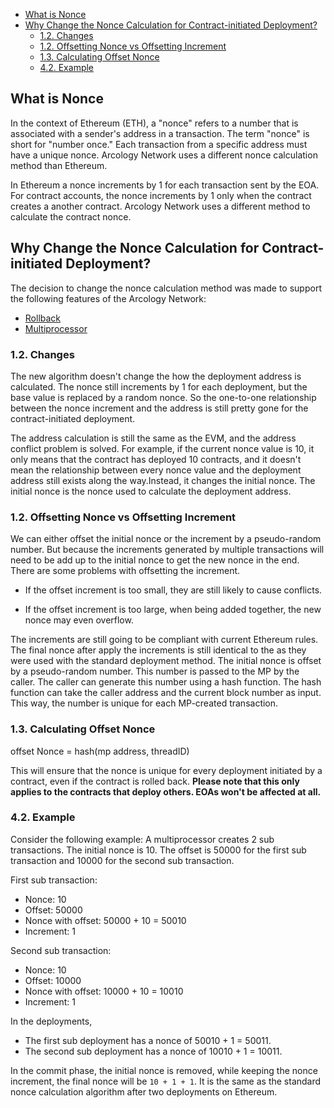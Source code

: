 <!-- ## Nonce  -->
- [What is Nonce](#what-is-nonce)
- [Why Change the Nonce Calculation for Contract-initiated Deployment?](#why-change-the-nonce-calculation-for-contract-initiated-deployment)
  - [1.2. Changes](#12-changes)
  - [1.2. Offsetting Nonce vs Offsetting Increment](#12-offsetting-nonce-vs-offsetting-increment)
  - [1.3. Calculating Offset Nonce](#13-calculating-offset-nonce)
  - [4.2. Example](#42-example)

## What is Nonce

In the context of Ethereum (ETH), a "nonce" refers to a number that is associated with a sender's address in a transaction. The term "nonce" is short for "number once." Each transaction from a specific address must have a unique nonce. Arcology Network uses a different nonce calculation method than Ethereum.

In Ethereum a nonce increments by 1 for each transaction sent by the EOA. For contract accounts, the nonce increments by 1 only when the contract creates a another contract. Arcology Network uses a different method to calculate the contract nonce.

## Why Change the Nonce Calculation for Contract-initiated Deployment?

The decision to change the nonce calculation method was made to support the following features of the Arcology Network:
- [Rollback](./rollback.md)
- [Multiprocessor](./multiprocess.md)

### 1.2. Changes

The new algorithm doesn't change the how the deployment address is calculated. The nonce still increments by 1 for each deployment, but the base value is replaced by a random nonce. So the one-to-one relationship between the nonce increment and the address is still pretty gone for the contract-initiated deployment.

The address calculation is still the same as the EVM, and the address conflict problem is solved.  For example, if the current nonce value is 10, it only means that the contract has deployed 10 contracts, and it doesn't mean the relationship between every nonce value and the deployment address still exists along the way.Instead, it changes the initial nonce. The initial nonce is the nonce used to calculate the deployment address.

### 1.2. Offsetting Nonce vs Offsetting Increment

We can either offset the initial nonce or the increment by a pseudo-random number. But because the increments generated by multiple transactions will need to be add up to the initial nonce to get the new nonce in the end. There are some problems with offsetting the increment.

- If the offset increment is too small, they are still likely to cause conflicts. 
  
- If the offset increment is too large, when being added together, the new nonce may even overflow.

The increments are still going to be compliant with current Ethereum rules. The final nonce after apply the increments is still identical to the as they were used with the standard deployment method. The initial nonce is offset by a pseudo-random number. This number is passed to the MP by the caller. The caller can generate this number using a hash function. The hash function can take the caller address and the current block number as input. This way, the number is unique for each MP-created transaction.

### 1.3. Calculating Offset Nonce

offset Nonce = hash(mp address, threadID)

This will ensure that the nonce is unique for every deployment initiated by a contract, even if the contract is rolled back. **Please note that this only applies to the contracts that deploy others. EOAs won't be affected at all.**

### 4.2. Example

Consider the following example: A multiprocessor creates 2 sub transactions. The initial nonce is 10. The offset is 50000 for the first sub transaction and 10000 for the second sub transaction. 

First sub transaction:
* Nonce: 10
* Offset: 50000
* Nonce with offset: 50000 + 10 = 50010
* Increment: 1

Second sub transaction:
* Nonce: 10
* Offset: 10000
* Nonce with offset: 10000 + 10 = 10010
* Increment: 1

In the deployments, 
* The first sub deployment has a nonce of 50010  + 1 = 50011.
* The second sub deployment has a nonce of 10010  + 1 = 10011.

In the commit phase, the initial nonce is removed, while keeping the nonce increment, the final nonce will be `10 + 1 + 1`. It is the same as the standard nonce calculation algorithm after two deployments on Ethereum.
